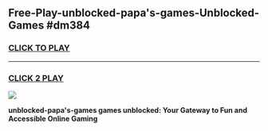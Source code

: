 
## Free-Play-unblocked-papa's-games-Unblocked-Games #dm384
<h3>
<a href="https://news.freeplayer.one?title=unblocked-papa's-games&ref=8M">CLICK TO PLAY</a></h3>
<hr>

<h3>
<a href="https://news.freeplayer.one?title=unblocked-papa's-games&ref=8M">CLICK 2 PLAY</a>
  
</h3>

<a href="https://news.freeplayer.one?title=unblocked-papa's-games&ref=8M"><img src="https://clearcache.store/games.png"></a>


**unblocked-papa's-games games unblocked: Your Gateway to Fun and Accessible Online Gaming**
